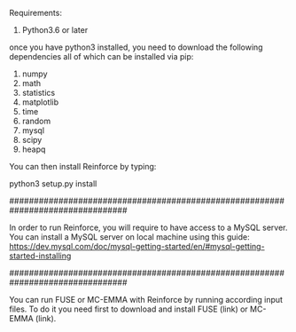 Requirements:

1) Python3.6 or later

once you have python3 installed, you need to download the following 
dependencies all of which can be installed via pip:

1) numpy
2) math
3) statistics
4) matplotlib
5) time
6) random
7) mysql
8) scipy
9) heapq

You can then install Reinforce by typing:

python3 setup.py install

################################################################################

In order to run Reinforce, you will require to have access to a MySQL server.
You can install a MySQL server on local machine using this guide:
https://dev.mysql.com/doc/mysql-getting-started/en/#mysql-getting-started-installing

################################################################################

You can run FUSE or MC-EMMA with Reinforce by running according input files.
To do it you need first to download and install FUSE (link)
or MC-EMMA (link).

